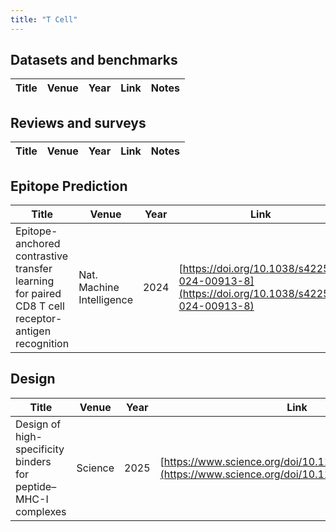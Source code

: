```yaml
---
title: "T Cell"
---
```


## Datasets and benchmarks

| Title | Venue | Year | Link | Notes |
| --- | --- | --- | --- | --- |

## Reviews and surveys

| Title | Venue | Year | Link | Notes |
| --- | --- | --- | --- | --- |

## Epitope Prediction

| Title | Venue | Year | Link | Notes |
| --- | --- | --- | --- | --- |
| Epitope-anchored contrastive transfer learning for paired CD8 T cell receptor-antigen recognition | Nat. Machine Intelligence | 2024 | [https://doi.org/10.1038/s42256-024-00913-8](https://doi.org/10.1038/s42256-024-00913-8) | |

## Design

| Title | Venue | Year | Link | Notes |
| --- | --- | --- | --- | --- |
| Design of high-specificity binders for peptide–MHC-I complexes | Science | 2025 | [https://www.science.org/doi/10.1126/science.adv0185](https://www.science.org/doi/10.1126/science.adv0185) | pMHCI-binding proteins |